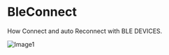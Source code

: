 # BleConnect
How Connect and auto Reconnect with BLE DEVICES.


![Image1](https://raw.githubusercontent.com/tjdam007/BleConnect/master/raw/image1.)
